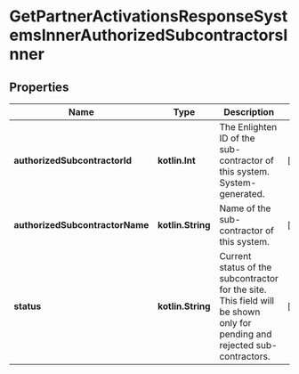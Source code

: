 
# GetPartnerActivationsResponseSystemsInnerAuthorizedSubcontractorsInner

## Properties
Name | Type | Description | Notes
------------ | ------------- | ------------- | -------------
**authorizedSubcontractorId** | **kotlin.Int** | The Enlighten ID of the sub-contractor of this system. System-generated. |  [optional]
**authorizedSubcontractorName** | **kotlin.String** | Name of the sub-contractor of this system. |  [optional]
**status** | **kotlin.String** | Current status of the subcontractor for the site. This field will be shown only for pending and rejected sub-contractors. |  [optional]



